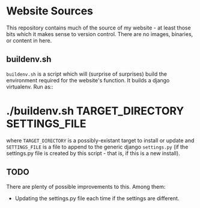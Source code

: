 Website Sources
===============

This repository contains much of the source of my website - at least those
bits which it makes sense to version control.  There are no images, 
binaries, or content in here.

buildenv.sh
-----------

`buildenv.sh` is a script which will (surprise of surprises) build the 
environment required for the website's function.  It builds a django 
virtualenv.  Run as::

  # ./buildenv.sh TARGET_DIRECTORY SETTINGS_FILE

where `TARGET_DIRECTORY` is a possibly-existant target to install or 
update and `SETTINGS_FILE` is a file to append to the generic django 
`settings.py` (if the settings.py file is created by this script - that 
is, if this is a new install).

TODO
----

There are plenty of possible improvements to this.  Among them:

* Updating the settings.py file each time if the settings are different. 
